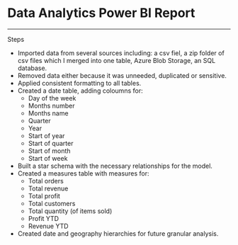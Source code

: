 # Data Analytics Power BI Report
-----------
Steps
- Imported data from several sources including: a csv fiel, a zip folder of csv files which I merged into one table, Azure Blob Storage, an SQL database.
- Removed data either because it was unneeded, duplicated or sensitive.
- Applied consistent formatting to all tables.
- Created a date table, adding coloumns for:
  - Day of the week
  - Months number
  - Months name
  - Quarter
  - Year
  - Start of year
  - Start of quarter
  - Start of month
  - Start of week
- Built a star schema with the necessary relationships for the model.
- Created a measures table with measures for:
  - Total orders
  - Total revenue
  - Total profit
  - Total customers
  - Total quantity (of items sold)
  - Profit YTD
  - Revenue YTD
- Created date and geography hierarchies for future granular analysis.
